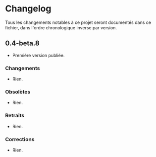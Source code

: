 # Changelog

Tous les changements notables à ce projet seront documentés dans ce fichier, dans l'ordre chronologique inverse par version.

## 0.4-beta.8  

- Première version publiée.

### Changements

- Rien.

### Obsolètes

- Rien.

### Retraits

- Rien.

### Corrections

- Rien.
